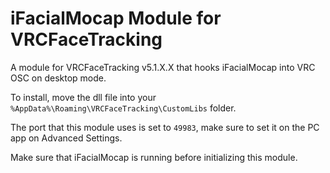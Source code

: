 # iFacialMocap Module for VRCFaceTracking

A module for VRCFaceTracking v5.1.X.X that hooks iFacialMocap into VRC OSC on desktop mode.

To install, move the dll file into your `%AppData%\Roaming\VRCFaceTracking\CustomLibs` folder.

The port that this module uses is set to `49983`, make sure to set it on the PC app on Advanced Settings.

Make sure that iFacialMocap is running before initializing this module.
